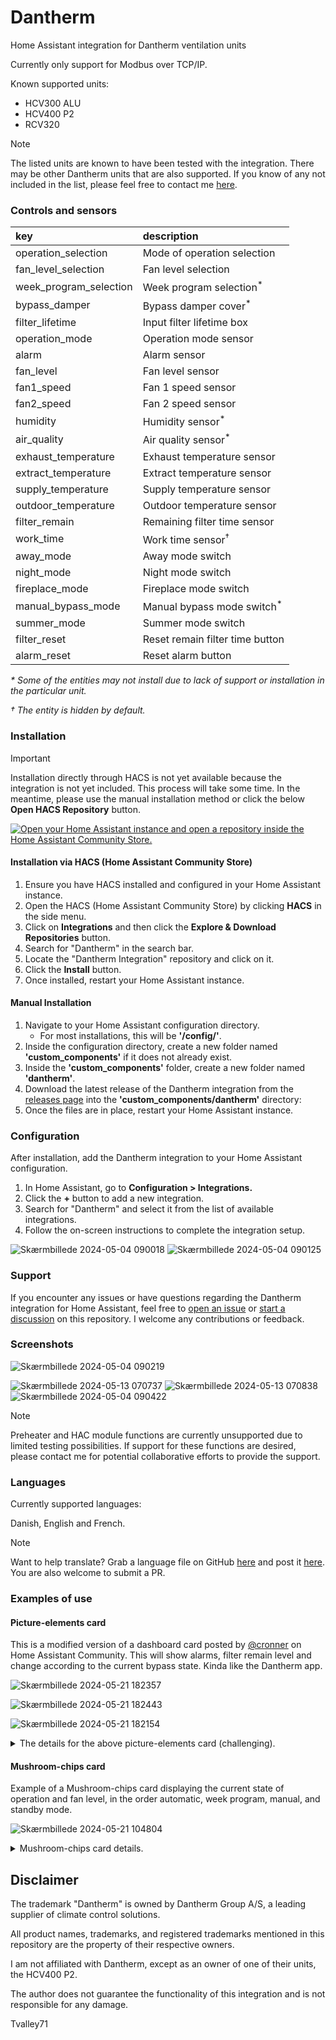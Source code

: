 # Dantherm

Home Assistant integration for Dantherm ventilation units

Currently only support for Modbus over TCP/IP.

Known supported units:

- HCV300 ALU
- HCV400 P2
- RCV320

> [!NOTE]
> The listed units are known to have been tested with the integration. There may be other Dantherm units that are also supported. If you know of any not included in the list, please feel free to contact me [here](https://github.com/Tvalley71/dantherm/discussions/new?category=general).

### Controls and sensors

| key                    | description                           |
| :--------------------- | :------------------------------------ |
| operation_selection    | Mode of operation selection           |
| fan_level_selection    | Fan level selection                   |
| week_program_selection | Week program selection<sup>\*<sup>    |
| bypass_damper          | Bypass damper cover<sup>\*<sup>       |
| filter_lifetime        | Input filter lifetime box             |
| operation_mode         | Operation mode sensor                 |
| alarm                  | Alarm sensor                          |
| fan_level              | Fan level sensor                      |
| fan1_speed             | Fan 1 speed sensor                    |
| fan2_speed             | Fan 2 speed sensor                    |
| humidity               | Humidity sensor<sup>\*<sup>           |
| air_quality            | Air quality sensor<sup>\*<sup>        |
| exhaust_temperature    | Exhaust temperature sensor            |
| extract_temperature    | Extract temperature sensor            |
| supply_temperature     | Supply temperature sensor             |
| outdoor_temperature    | Outdoor temperature sensor            |
| filter_remain          | Remaining filter time sensor          |
| work_time              | Work time sensor<sup>&dagger;<sup>    |
| away_mode              | Away mode switch                      |
| night_mode             | Night mode switch                     |
| fireplace_mode         | Fireplace mode switch                 |
| manual_bypass_mode     | Manual bypass mode switch<sup>\*<sup> |
| summer_mode            | Summer mode switch                    |
| filter_reset           | Reset remain filter time button       |
| alarm_reset            | Reset alarm button                    |

_\* Some of the entities may not install due to lack of support or installation in the particular unit._

_&dagger; The entity is hidden by default._

### Installation

> [!IMPORTANT]
> Installation directly through HACS is not yet available because the integration is not yet included. This process will take some time. In the meantime, please use the manual installation method or click the below **Open HACS Repository** button.

<a href="https://my.home-assistant.io/redirect/hacs_repository/?owner=Tvalley71&amp;repository=dantherm"><img src="https://my.home-assistant.io/badges/hacs_repository.svg" alt="Open your Home Assistant instance and open a repository inside the Home Assistant Community Store." width="" height=""></a>

#### Installation via HACS (Home Assistant Community Store)

1. Ensure you have HACS installed and configured in your Home Assistant instance.
2. Open the HACS (Home Assistant Community Store) by clicking **HACS** in the side menu.
3. Click on **Integrations** and then click the **Explore & Download Repositories** button.
4. Search for "Dantherm" in the search bar.
5. Locate the "Dantherm Integration" repository and click on it.
6. Click the **Install** button.
7. Once installed, restart your Home Assistant instance.

#### Manual Installation

1. Navigate to your Home Assistant configuration directory.
    - For most installations, this will be **'/config/'**.
2. Inside the configuration directory, create a new folder named **'custom_components'** if it does not already exist.
3. Inside the **'custom_components'** folder, create a new folder named **'dantherm'**.
4. Download the latest release of the Dantherm integration from the [releases page](https://github.com/Tvalley71/dantherm/releases/latest) into the **'custom_components/dantherm'** directory:
5. Once the files are in place, restart your Home Assistant instance.

### Configuration

After installation, add the Dantherm integration to your Home Assistant configuration.

1. In Home Assistant, go to **Configuration > Integrations.**
2. Click the **+** button to add a new integration.
3. Search for "Dantherm" and select it from the list of available integrations.
4. Follow the on-screen instructions to complete the integration setup.

![Skærmbillede 2024-05-04 090018](https://github.com/Tvalley71/dantherm/assets/83084467/f085a769-c55c-45f1-952e-6ee8884eaad1)
![Skærmbillede 2024-05-04 090125](https://github.com/Tvalley71/dantherm/assets/83084467/1a66e37c-3c0e-498d-995f-c2bb5c778f35)

### Support

If you encounter any issues or have questions regarding the Dantherm integration for Home Assistant, feel free to [open an issue](https://github.com/Tvalley71/dantherm/issues/new) or [start a discussion](https://github.com/Tvalley71/dantherm/discussions) on this repository. I welcome any contributions or feedback.


### Screenshots

![Skærmbillede 2024-05-04 090219](https://github.com/Tvalley71/dantherm/assets/83084467/fa9b31b6-5ec8-4c3b-a381-ef7061495560)

![Skærmbillede 2024-05-13 070737](https://github.com/Tvalley71/dantherm/assets/83084467/d6493c4e-ab10-493d-b2ec-c4f192383192)
![Skærmbillede 2024-05-13 070838](https://github.com/Tvalley71/dantherm/assets/83084467/8032983f-f55e-425e-8c55-c8d2ae918ea7)
![Skærmbillede 2024-05-04 090422](https://github.com/Tvalley71/dantherm/assets/83084467/4b2665b1-6abe-491b-8c3b-e5b3322402ee)

> [!NOTE]
> Preheater and HAC module functions are currently unsupported due to limited testing possibilities. If support for these functions are desired, please contact me for potential collaborative efforts to provide the support.

### Languages

Currently supported languages:

Danish, English and French.

> [!NOTE]
> Want to help translate? Grab a language file on GitHub [here](./custom_components/dantherm/translations) and post it [here](https://github.com/Tvalley71/dantherm/discussions/new?category=general). You are also welcome to submit a PR.

### Examples of use

#### Picture-elements card

This is a modified version of a dashboard card posted by [@cronner](https://www.github.com/cronner) on Home Assistant Community. This will show alarms, filter remain level and change according to the current bypass state. Kinda like the Dantherm app.

![Skærmbillede 2024-05-21 182357](https://github.com/Tvalley71/dantherm/assets/83084467/220edf94-71aa-4c29-abd4-c9ed191abd32)

![Skærmbillede 2024-05-21 182443](https://github.com/Tvalley71/dantherm/assets/83084467/91ab4cf7-d7cb-4df9-a602-0d8955203b70)

![Skærmbillede 2024-05-21 182154](https://github.com/Tvalley71/dantherm/assets/83084467/66fc2c18-7db1-403e-ae2b-fc32a4734d6d)


<details>

<summary>The details for the above picture-elements card (challenging).</summary>

####

I might consider creating a custom card based on this in the future.

To integrate this into your dashboard, begin by downloading and extracting this [zip file](https://github.com/Tvalley71/dantherm/files/15397672/picture-elements-card.zip). Copy the contained files into the "www" folder within your configuration directory on Home Assistant. You can use the _Samba share_ add-on, the upload feature in the _Studio Code Server_ add-on, or other preferred methods.

Next, insert the following code into your dashboard. If your Home Assistant setup uses a language other than English, make sure to modify the entity names in the code accordingly. You also need to create the below helper template sensor.

#### The code

```yaml

  - type: picture-elements
    image: /local/dantherm1.png
    elements:
      - type: image
        entity: sensor.dantherm_filter_remain_level
        state_image:
          '0': /local/dantherm4.png
          '1': /local/dantherm5.png
          '2': /local/dantherm6.png
          '3': /local/dantherm7.png
        style:
          transform: scale(1,1)
          left: 0%
          top: 0%
        tap_action:
          action: more-info
      - type: conditional
        conditions:
          - entity: switch.dantherm_summer_mode
            state: 'off'
        elements:
          - type: image
            entity: cover.dantherm_bypass_damper
            state_image:
              closed: /local/dantherm2.png
              closing: /local/dantherm2.png
              open: /local/dantherm3.png
              opening: /local/dantherm3.png
            style:
              left: 26.6%
              top: 50%
              transform: scale(0.693,0.693)
            tap_action:
              action: more-info
          - type: conditional
            conditions:
              - entity: cover.dantherm_bypass_damper
                state:
                  - closed
                  - closing
            elements:
              - type: state-label
                entity: sensor.dantherm_outdoor_temperature
                style:
                  top: 64.5%
                  left: 78%
              - type: state-label
                entity: sensor.dantherm_extract_temperature
                style:
                  top: 64.5%
                  left: 49%
              - type: state-label
                entity: sensor.dantherm_exhaust_temperature
                style:
                  top: 81%
                  left: 78%
              - type: state-label
                entity: sensor.dantherm_supply_temperature
                style:
                  top: 81%
                  left: 49%
          - type: conditional
            conditions:
              - entity: cover.dantherm_bypass_damper
                state:
                  - open
                  - opening
            elements:
              - type: state-label
                entity: sensor.dantherm_extract_temperature
                style:
                  top: 64.5%
                  left: 49%
              - type: state-label
                entity: sensor.dantherm_outdoor_temperature
                style:
                  top: 81%
                  left: 78%
      - type: conditional
        conditions:
          - entity: switch.dantherm_summer_mode
            state: 'on'
        elements:
          - type: image
            image: /local/dantherm8.png
            style:
              left: 26.6%
              top: 50%
              transform: scale(0.693,0.693)
            tap_action:
              action: none
          - type: state-label
            entity: sensor.dantherm_extract_temperature
            style:
              top: 64.5%
              left: 49%
      - type: conditional
        conditions:
          - entity: sensor.dantherm_alarm
            state_not: '0'
        elements:
          - type: state-label
            entity: sensor.dantherm_alarm
            style:
              top: 15%
              left: 50%
              width: 100%
              font-weight: bold
              text-align: center
              color: white
              background-color: red
              opacity: 70%
      - type: state-label
        entity: select.dantherm_operation_selection
        style:
          top: 45%
          left: 36%
          font-weight: bold
          text-align: center;
          font-size: 100%
      - type: state-label
        entity: sensor.dantherm_humidity
        style:
          top: 29%
          left: 38%
          font-size: 125%
      - type: state-label
        entity: select.dantherm_fan_selection
        style:
          top: 29%
          left: 63%
          font-weight: bold
          font-size: 100%

```

#### Helper template sensor.

![Skærmbillede 2024-05-04 094747](https://github.com/Tvalley71/dantherm/assets/83084467/49b4e3b5-e419-458d-ada8-ffc3a92e0395)

</details>

#### Mushroom-chips card

Example of a Mushroom-chips card displaying the current state of operation and fan level, in the order automatic, week program, manual, and standby mode.

![Skærmbillede 2024-05-21 104804](https://github.com/Tvalley71/dantherm/assets/83084467/075df325-03e1-4855-bb74-a4cf90780266)

<details>

<summary>Mushroom-chips card details.</summary>

####

The following cards need the _Mushroom_ frontend repository installed under HACS.

#### Mode of operation and fan level chips card (shown above)

```yaml

  - type: custom:mushroom-chips-card
    chips:
      - type: conditional
        conditions:
          - condition: state
            entity: sensor.dantherm_fan_level
            state_not: unavailable
        chip:
          type: entity
          entity: sensor.dantherm_fan_level
          icon_color: blue

```

#### Alert chips card

Alert chip displaying any current alert along with its descriptions. A hold action is available to attempt resetting the alarm.

```yaml

  - type: custom:mushroom-chips-card
    chips:
      - type: conditional
        conditions:
          - condition: state
            entity: sensor.dantherm_alarm
            state_not: unavailable
          - condition: state
            entity: sensor.dantherm_alarm
            state_not: '0'
        chip:
          type: entity
          entity: sensor.dantherm_alarm
          icon_color: red
          hold_action:
            action: call-service
            service: button.press
            data: {}
            target:
              entity_id: button.dantherm_reset_alarm

```

</details>

## Disclaimer

The trademark "Dantherm" is owned by Dantherm Group A/S, a leading supplier of climate control solutions.

All product names, trademarks, and registered trademarks mentioned in this repository are the property of their respective owners.

I am not affiliated with Dantherm, except as an owner of one of their units, the HCV400 P2.

The author does not guarantee the functionality of this integration and is not responsible for any damage.

Tvalley71
